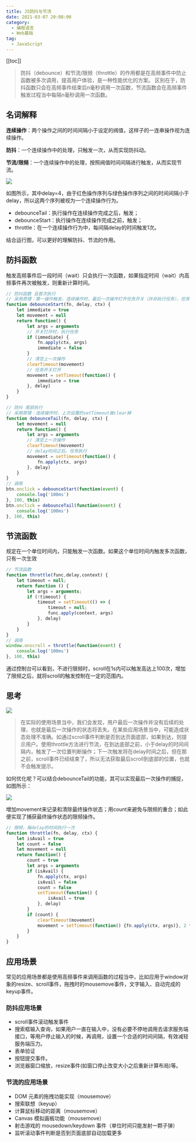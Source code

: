 ```yaml
---
title: JS防抖与节流
date: 2021-03-07 20:08:00
category: 
  - 编程语言
  - Web基础
tag: 
  - JavaScript
---
```


<!-- more -->
[[toc]]

> 防抖（debounce）和节流/限频（throttle）的作用都是在高频事件中防止函数被多次调用，提高用户体验，是一种性能优化的方案。
> 区别在于，防抖函数只会在高频事件结束后n毫秒调用一次函数，节流函数会在高频事件触发过程当中每隔n毫秒调用一次函数。

<!-- more -->

## 名词解释

**连续操作**：两个操作之间的时间间隔小于设定的阀值，这样子的一连串操作视为连续操作。

**防抖**：一个连续操作中的处理，只触发一次，从而实现防抖动。

**节流/限频**：一个连续操作中的处理，按照阀值时间间隔进行触发，从而实现节流。

![](https://images2017.cnblogs.com/blog/1094893/201711/1094893-20171120172217415-1848957105.png)

如图所示，其中delay=4，由于红色操作序列与绿色操作序列之间的时间间隔小于delay，所以这两个序列被视为一个连续操作行为。

- debounceTail：执行操作在连续操作完成之后，触发；
- debounceStart：执行操作在连续操作完成之前，触发；
- throttle：在一个连续操作行为中，每间隔delay的时间触发1次。

结合运行图，可以更好的理解防抖、节流的作用。

## 防抖函数

触发高频事件后一段时间（wait）只会执行一次函数，如果指定时间（wait）内高频事件再次被触发，则重新计算时间。

```js
// 防抖函数 且首次执行
// 采用原理：第一操作触发，连续操作时，最后一次操作打开任务开关（并非执行任务），任务将在下一次操作时触发）
function debounceStart(fn, delay, ctx) {
    let immediate = true 
    let movement = null
    return function() {
        let args = arguments
        // 开关打开时，执行任务
        if (immediate) {
            fn.apply(ctx, args)
            immediate = false
        }
        // 清空上一次操作
        clearTimeout(movement)
        // 任务开关打开
        movement = setTimeout(function() {
            immediate = true
        }, delay)
    }
}

// 防抖 尾部执行
// 采用原理：连续操作时，上次设置的setTimeout被clear掉
function debounceTail(fn, delay, ctx) {
    let movement = null
    return function() {
        let args = arguments
        // 清空上一次操作
        clearTimeout(movement)
        // delay时间之后，任务执行
        movement = setTimeout(function() {
            fn.apply(ctx, args)
        }, delay)
    }
}
// 调用
btn.onclick = debounceStart(function(event) {
    console.log('100ms')
}, 100, this) 
btn.onclick = debounceTail(function(event) {
    console.log('100ms')
}, 100, this) 
```

## 节流函数

规定在一个单位时间内，只能触发一次函数。如果这个单位时间内触发多次函数，只有一次生效

```js
// 节流函数
function throttle(func,delay,context) {
    let timeout = null;
    return function () {
        let args = arguments;
        if (!timeout) {
            timeout = setTimeout(() => {
                timeout = null;
                func.apply(context, args)
            }, delay)
        }
    }
}
// 调用
window.onscroll = throttle(function(event) {
    console.log('100ms')
}, 100, this) 
```

通过控制台可以看到，不进行限频时，scroll在1s内可以触发高达上100次，增加了限频之后，就将scroll的触发控制在一定的范围内。

## 思考

![](https://images2017.cnblogs.com/blog/1094893/201711/1094893-20171117182033687-255861889.png)

> 在实际的使用场景当中，我们会发现，用户最后一次操作并没有后续的处理，也就是最后一次操作的状态将丢失。在某些应用场景当中，可能造成状态处理不准确。如通过scroll事件判断是否到达页面底部，如果到达，则提示用户。使用throttle方法进行节流，在到达底部之前，小于delay的时间间隔内，触发了一次位置判断操作；下一次触发将在delay时间之后，但在那之前，scroll事件已经结束了，所以无法获取最后scroll到底部的位置，也就不会触发提示。

如何优化呢？可以结合debounceTail的功能，其可以实现最后一次操作的捕捉，如图所示：

![](https://images2017.cnblogs.com/blog/1094893/201711/1094893-20171117182057546-2044168214.png)

增加movement来记录和清除最终操作状态；用count来避免与限频的重合；如此便实现了捕获最终操作状态的限频操作。

```js
// 限频，每delay的时间执行一次
function throttle(fn, delay, ctx) {
    let isAvail = true
    let count = false
    let movement = null
    return function() {
        count = true
        let args = arguments
        if (isAvail) {
            fn.apply(ctx, args)
            isAvail = false
            count = false
            setTimeout(function() {
                isAvail = true
            }, delay)
        }
        if (count) {
            clearTimeout(movement)
            movement = setTimeout(function() {fn.apply(ctx, args)}, 2 * delay)
        }
    }
}
```

## 应用场景

常见的应用场景都是使用高频事件来调用函数的过程当中，比如应用于window对象的resize、scroll事件，拖拽时的mousemove事件，文字输入、自动完成的keyup事件。

### 防抖应用场景

- scroll事件滚动触发事件
- 搜索框输入查询，如果用户一直在输入中，没有必要不停地调用去请求服务端接口，等用户停止输入的时候，再调用，设置一个合适的时间间隔，有效减轻服务端压力。
- 表单验证
- 按钮提交事件。
- 浏览器窗口缩放，resize事件(如窗口停止改变大小之后重新计算布局)等。

### 节流的应用场景

- DOM 元素的拖拽功能实现（mousemove）
- 搜索联想（keyup）
- 计算鼠标移动的距离（mousemove）
- Canvas 模拟画板功能（mousemove）
- 射击游戏的 mousedown/keydown 事件（单位时间只能发射一颗子弹）
- 监听滚动事件判断是否到页面底部自动加载更多

